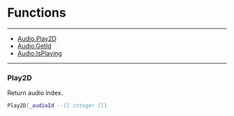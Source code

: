 # Functions

---

- [Audio.Play2D](#play2D)
- [Audio.GetId](#getId)
- [Audio.IsPlaying](#isPlaying)

---

### Play2D
Return audio index.

```lua
Play2D(_audioId --[[ integer ]])
```
